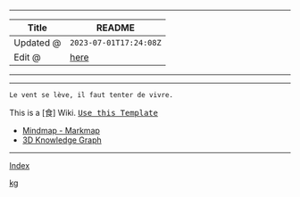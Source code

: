 -----

| Title     | README                                           |
| --------- | ------------------------------------------------ |
| Updated @ | `2023-07-01T17:24:08Z`                           |
| Edit @    | [here](https://github.com/junxnone/shi/issues/1) |

-----

-----

`Le vent se lève,
‌‍‍‌‍​‌‌‍​‍‌‌‌‌​‌‌‍‍‍​‌‍‍‍‍​‌‍‍‍‍​‌‍‍‌‍​‌‌‍​‍‍‌‌‌​‌‌‍‍‍​‌‌‌‍‍​‌‍‍‍‍​‌‍‍‌‍​‌‌‍​‌‌‌‌‍​‌‌‍‌​‍‌‌‌‌​‍‍‍‍‍​‍‍‍​‍‌​‌​‌‌‌​‌‌‌‌​‌‌‍il
faut tenter de vivre.`

This is a \[食\] Wiki. <kbd>[Use this
Template](https://github.com/junxnone/twiki/generate)</kbd>

  - [Mindmap -
    Markmap](https://junxnone.github.io/jstools/mdmarkmap?md=https://junxnone.github.io/shi/_sidebar.md)
  - [3D Knowledge
    Graph](https://junxnone.github.io/jstools/3dkg/?json=https://junxnone.github.io/shi/kg.json)

-----

[Index](_sidebar.md ":include")

[kg](https://junxnone.github.io/jstools/3dkg/?json=https://junxnone.github.io/shi/kg.json ":include :type=iframe width=100% height=800px")
